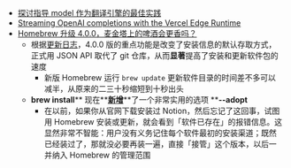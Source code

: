 - [探讨指导 model 作为翻译引擎的最佳实践](https://github.com/yetone/bob-plugin-openai-translator/issues/29)
- [Streaming OpenAI completions with the Vercel Edge Runtime](https://www.beskar.co/blog/streaming-openai-completions-vercel-edge)
- [Homebrew 升级 4.0.0，麦金塔上的啤酒会更香吗？](https://sspai.com/post/78587)
	- 根据[更新日志](https://sspai.com/link?target=https%3A%2F%2Fgithub.com%2FHomebrew%2Fbrew.sh%2Fblob%2Fmaster%2F_posts%2F2023-02-16-homebrew-4.0.0.md)，4.0.0 版的重点功能是改变了安装信息的默认存取方式，正式用 JSON API 取代了 git 仓库，从而**显著**提高了安装和更新软件包的速度
		- 新版 Homebrew 运行 `brew update` 更新软件目录的时间差不多可以减半，从原来的二三十秒缩短到十秒出头
	- **brew install**** 现在**[**新增**](https://sspai.com/link?target=https%3A%2F%2Fgithub.com%2FHomebrew%2Fbrew%2Fpull%2F14033)**了一个非常实用的选项 ****--adopt**
		- 在以前，如果你从官网下载安装过 Notion，然后忘记了这回事，试图用 Homebrew 安装或更新，就会看到「软件已存在」的报错信息。这显然非常不智能：用户没有义务记住每个软件最初的安装渠道；既然已经装过了，那就没必要再装一遍，直接「接管」这个版本，以后一并纳入 Homebrew 的管理范围